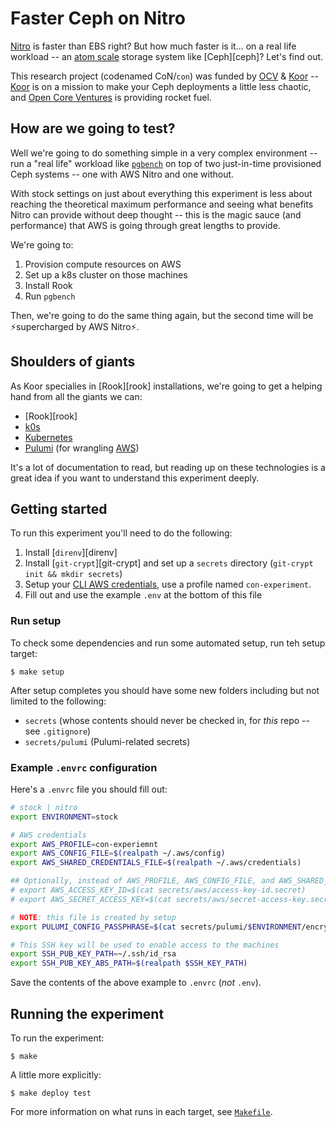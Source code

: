 # Faster Ceph on Nitro

[Nitro][aws-nitro] is faster than EBS right? But how much faster is it... on a real life workload -- an [atom scale][cern-ceph] storage system like [Ceph][ceph]? Let's find out.

This research project (codenamed CoN/`con`) was funded by [OCV][ocv] & [Koor][koor] -- [Koor][koor] is on a mission to make your Ceph deployments a little less chaotic, and [Open Core Ventures][ocv] is providing rocket fuel.

## How are we going to test?

Well we're going to do something simple in a very complex environment -- run a "real life" workload like [`pgbench`][pgbench] on top of two just-in-time provisioned Ceph systems -- one with AWS Nitro and one without.

With stock settings on just about everything this experiment is less about reaching the theoretical maximum performance and seeing what benefits Nitro can provide without deep thought -- this is the magic sauce (and performance) that AWS is going through great lengths to provide.

We're going to:

1. Provision compute resources on AWS
2. Set up a k8s cluster on those machines
3. Install Rook
4. Run `pgbench`

Then, we're going to do the same thing again, but the second time will be ⚡supercharged by AWS Nitro⚡.

## Shoulders of giants

As Koor specialies in [Rook][rook] installations, we're going to get a helping hand from all the giants we can:

- [Rook][rook]
- [k0s][k0s]
- [Kubernetes][k8s]
- [Pulumi][pulumi] (for wrangling [AWS][aws])

It's a lot of documentation to read, but reading up on these technologies is a great idea if you want to understand this experiment deeply.

## Getting started

To run this experiment you'll need to do the following:

1. Install [`direnv`][direnv]
2. Install [`git-crypt`][git-crypt] and set up a `secrets` directory (`git-crypt init && mkdir secrets`)
2. Setup your [CLI AWS credentials][aws-credentials], use a profile named `con-experiment`.
3. Fill out and use the example `.env` at the bottom of this file

### Run setup

To check some dependencies and run some automated setup, run teh setup target:

```console
$ make setup
```

After setup completes you should have some new folders including but not limited to the following:

- `secrets` (whose contents should never be checked in, for *this* repo -- see `.gitignore`)
- `secrets/pulumi` (Pulumi-related secrets)

### Example `.envrc` configuration

Here's a `.envrc` file you should fill out:

```bash
# stock | nitro
export ENVIRONMENT=stock

# AWS credentials
export AWS_PROFILE=con-experiemnt
export AWS_CONFIG_FILE=$(realpath ~/.aws/config)
export AWS_SHARED_CREDENTIALS_FILE=$(realpath ~/.aws/credentials)

## Optionally, instead of AWS_PROFILE, AWS_CONFIG_FILE, and AWS_SHARED_CREDENTIALS_FILE...
# export AWS_ACCESS_KEY_ID=$(cat secrets/aws/access-key-id.secret)
# export AWS_SECRET_ACCESS_KEY=$(cat secrets/aws/secret-access-key.secret)

# NOTE: this file is created by setup
export PULUMI_CONFIG_PASSPHRASE=$(cat secrets/pulumi/$ENVIRONMENT/encryption.secret)

# This SSH key will be used to enable access to the machines
export SSH_PUB_KEY_PATH=~/.ssh/id_rsa
export SSH_PUB_KEY_ABS_PATH=$(realpath $SSH_KEY_PATH)
```

Save the contents of the above example to `.envrc` (*not* `.env`).

## Running the experiment

To run the experiment:

```console
$ make
```

A little more explicitly:

```console
$ make deploy test
```

For more information on what runs in each target, see [`Makefile`](./Makefile).

[aws-nitro]: https://aws.amazon.com/ec2/nitro/
[cern-ceph]: https://www.youtube.com/watch?v=OopRMUYiY5E
[koor]: https://koor.tech
[k0s]: https://github.com/k0sproject/k0s
[k8s]: https://kubernetes.io
[ocv]: https://opencoreventures.com/
[aws-credentials]: https://docs.aws.amazon.com/cli/latest/userguide/cli-configure-files.html
[aws]: https://aws.amazon.com
[pulumi]: https://pulumi.com
[pgbench]: https://www.postgresql.org/docs/current/pgbench.html
